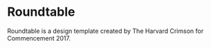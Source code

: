 # Roundtable

Roundtable is a design template created by The Harvard Crimson
for Commencement 2017.
